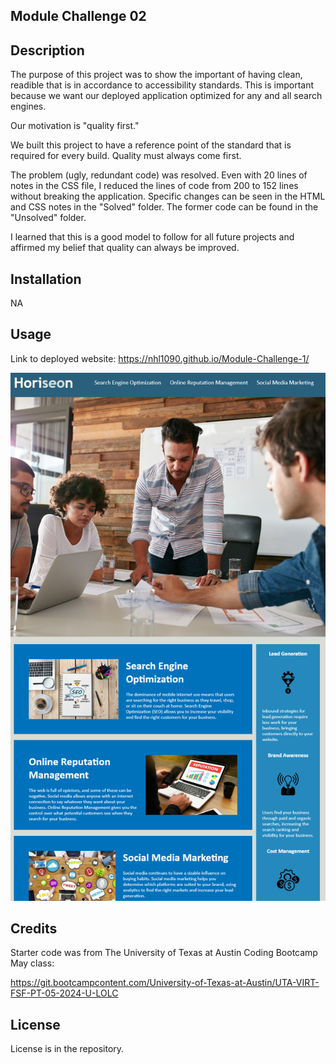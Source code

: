 ## Module Challenge 02

## Description

The purpose of this project was to show the important of having clean, readible that is in accordance to accessibility standards. This is important because we want our deployed application optimized for any and all search engines.

Our motivation is "quality first."

We built this project to have a reference point of the standard that is required for every build. Quality must always come first.

The problem (ugly, redundant code) was resolved. Even with 20 lines of notes in the CSS file, I reduced the lines of code from 200 to 152 lines without breaking the application. Specific changes can be seen in the HTML and CSS notes in the "Solved" folder. The former code can be found in the "Unsolved" folder.

I learned that this is a good model to follow for all future projects and affirmed my belief that quality can always be improved.


## Installation

NA


## Usage

Link to deployed website: https://nhl1090.github.io/Module-Challenge-1/

![Deployed Application](./Solved/assets/images/screenshot.png)


## Credits

Starter code was from The University of Texas at Austin Coding Bootcamp May class:

https://git.bootcampcontent.com/University-of-Texas-at-Austin/UTA-VIRT-FSF-PT-05-2024-U-LOLC


## License

License is in the repository.